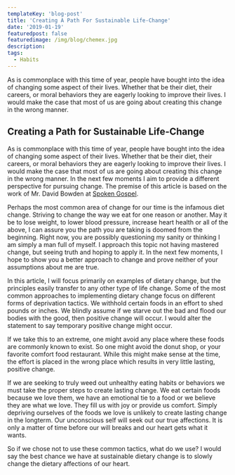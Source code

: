 ```yaml
---
templateKey: 'blog-post'
title: 'Creating A Path For Sustainable Life-Change'
date: '2019-01-19'
featuredpost: false
featuredimage: /img/blog/chemex.jpg
description:
tags:
  - Habits
---
```


As is commonplace with this time of year, people have bought into the idea of changing some aspect of their lives. Whether that be their diet, their careers, or moral behaviors they are eagerly looking to improve their lives. I would make the case that most of us are going about creating this change in the wrong manner.

## Creating a Path for Sustainable Life-Change

As is commonplace with this time of year, people have bought into the idea of changing some aspect of their lives. Whether that be their diet, their careers, or moral behaviors they are eagerly looking to improve their lives. I would make the case that most of us are going about creating this change in the wrong manner. In the next few moments I aim to provide a different perspective for pursuing change. The premise of this article is based on the work of Mr. David Bowden at [Spoken Gospel](http://www.spokengospel.com/).

Perhaps the most common area of change for our time is the infamous diet change. Striving to change the way we eat for one reason or another. May it be to lose weight, to lower blood pressure, increase heart health or all of the above, I can assure you the path you are taking is doomed from the beginning. Right now, you are possibly questioning my sanity or thinking I am simply a man full of myself. I approach this topic not having mastered change, but seeing truth and hoping to apply it. In the next few moments, I hope to show you a better approach to change and prove neither of your assumptions about me are true.

In this article, I will focus primarily on examples of dietary change, but the principles easily transfer to any other type of life change. Some of the most common approaches to implementing dietary change focus on different forms of deprivation tactics. We withhold certain foods in an effort to shed pounds or inches. We blindly assume if we starve out the bad and flood our bodies with the good, then positive change will occur. I would alter the statement to say temporary positive change might occur.

If we take this to an extreme, one might avoid any place where these foods are commonly known to exist. So one might avoid the donut shop, or your favorite comfort food restaurant. While this might make sense at the time, the effort is placed in the wrong place which results in very little lasting, positive change.

If we are seeking to truly weed out unhealthy eating habits or behaviors we must take the proper steps to create lasting change. We eat certain foods because we love them, we have an emotional tie to a food or we believe they are what we love. They fill us with joy or provide us comfort. Simply depriving ourselves of the foods we love is unlikely to create lasting change in the longterm. Our unconscious self will seek out our true affections. It is only a matter of time before our will breaks and our heart gets what it wants.

So if we chose not to use these common tactics, what do we use? I would say the best chance we have at sustainable dietary change is to slowly change the dietary affections of our heart.

